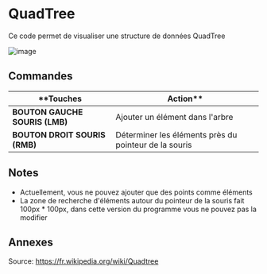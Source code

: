 # QuadTree
  
  Ce code permet de visualiser une structure de données QuadTree

  ![image](https://user-images.githubusercontent.com/61056605/116700684-57b50800-a9c7-11eb-8bd9-20a1c95000c9.png)

## Commandes

| **Touches | Action** |
|------|------|
|**BOUTON GAUCHE SOURIS (LMB)**| Ajouter un élément dans l'arbre |
|**BOUTON DROIT SOURIS (RMB)**| Déterminer les éléments près du pointeur de la souris |

## Notes
- Actuellement, vous ne pouvez ajouter que des points comme éléments
- La zone de recherche d'éléments autour du pointeur de la souris fait 100px * 100px, dans cette version du programme vous ne pouvez pas la modifier

## Annexes
  Source: https://fr.wikipedia.org/wiki/Quadtree

